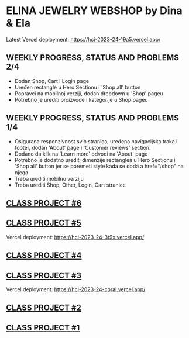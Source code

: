 # ELINA JEWELRY WEBSHOP by Dina & Ela
Latest Vercel deployment: https://hci-2023-24-19a5.vercel.app/ 
## WEEKLY PROGRESS, STATUS AND PROBLEMS 2/4
- Dodan Shop, Cart i Login page
- Uređen rectangle u Hero Sectionu i 'Shop all' button
- Popravci na mobilnoj verziji, dodan dropdown u 'Shop' pageu
- Potrebno je urediti proizvode i kategorije u Shop pageu 

## WEEKLY PROGRESS, STATUS AND PROBLEMS 1/4

- Osigurana responzivnost svih stranica, uređena navigacijska traka i footer, dodan 'About' page i 'Customer reviews' section.
- Dodano da klik na 'Learn more' odvodi na 'About' page
- Potrebno je dodatno urediti dimenzije rectanglea u Hero Sectionu i 'Shop all' button jer se poremeti style kada se doda a href="/shop" na njega
- Treba urediti mobilnu verziju
- Treba urediti Shop, Other, Login, Cart stranice

## [CLASS PROJECT #6](https://github.com/DinaVrandecic/HCI-2023-24/tree/main/class-projects/class-project-5)
## [CLASS PROJECT #5](https://github.com/DinaVrandecic/HCI-2023-24/tree/main/class-projects/class-project-6)
Vercel deployment: https://hci-2023-24-3t9x.vercel.app/
## [CLASS PROJECT #4](https://github.com/DinaVrandecic/HCI-2023-24/tree/main/class-projects/class-project-4)
## [CLASS PROJECT #3](https://github.com/DinaVrandecic/HCI-2023-24/tree/main/class-projects/class-project-3/my-app)
Vercel deployment: https://hci-2023-24-coral.vercel.app/
## [CLASS PROJECT #2](https://github.com/DinaVrandecic/HCI-2023-24/tree/main/class-projects/class-project-2)
## [CLASS PROJECT #1](https://github.com/DinaVrandecic/HCI-2023-24/tree/main/class-projects/class-project-1)
